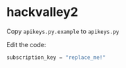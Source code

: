 # hackvalley2

Copy `apikeys.py.example` to `apikeys.py`

Edit the code:
```python
subscription_key = "replace_me!"
```

